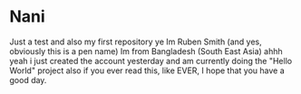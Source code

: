 # Nani
Just a test and also my first repository
ye
Im Ruben Smith (and yes, obviously this is a pen name)
Im from Bangladesh (South East Asia)
ahhh yeah
i just created the account yesterday and am currently doing the "Hello World" project
also if you ever read this, like EVER, I hope that you have a good day.
